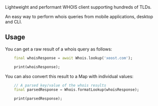 Lightweight and performant WHOIS client supporting hundreds of TLDs.

An easy way to perform whois queries from mobile applications, desktop and CLI.

## Usage

You can get a raw result of a whois query as follows:

```dart
    final whoisResponse = await Whois.lookup('xeost.com');

    print(whoisResponse);
```

You can also convert this result to a Map with individual values:

```dart
    // A parsed key/value of the whois results
    final parsedResponse = Whois.formatLookup(whoisResponse);

    print(parsedResponse);
```
